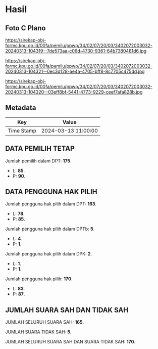 # Hasil

## Foto C Plano

https://sirekap-obj-formc.kpu.go.id/00fa/pemilu/ppwp/34/02/07/20/03/3402072003032-20240313-104319--7de573aa-c06d-4730-9361-64b7380481d6.jpg

https://sirekap-obj-formc.kpu.go.id/00fa/pemilu/ppwp/34/02/07/20/03/3402072003032-20240313-104321--0ec3d128-ae4a-4705-bff8-8c7705c475dd.jpg

https://sirekap-obj-formc.kpu.go.id/00fa/pemilu/ppwp/34/02/07/20/03/3402072003032-20240313-104320--03eff8bf-5441-4773-9229-ceef7afa828b.jpg


## Metadata

| Key        | Value               |
| ---------- | ------------------- |
| Time Stamp | 2024-03-13 11:00:00 |


## DATA PEMILIH TETAP

Jumlah pemilih dalam DPT: **175**.
 * L: **85**.
 * P: **90**.

## DATA PENGGUNA HAK PILIH

Jumlah pengguna hak pilih dalam DPT: **163**.
 * L: **78**.
 * P: **85**.

Jumlah pengguna hak pilih dalam DPTb: **5**.
 * L: **4**.
 * P: **1**.

Jumlah pengguna hak pilih dalam DPK: **2**.
 * L: **1**.
 * P: **1**.

Jumlah pengguna hak pilih: **170**.
 * L: **83**.
 * P: **87**.

## JUMLAH SUARA SAH DAN TIDAK SAH

JUMLAH SELURUH SUARA SAH: **165**.

JUMLAH SUARA TIDAK SAH: **5**.

JUMLAH SELURUH SUARA SAH DAN SUARA TIDAK SAH: **170**.


